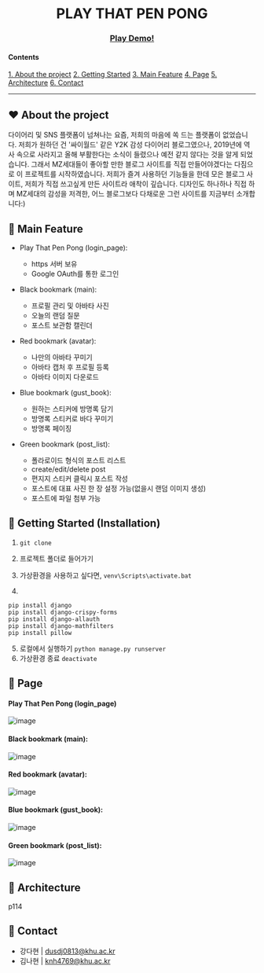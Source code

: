 <div align="center">

# PLAY THAT PEN PONG

### [Play Demo!](https://youtu.be/cwx__TPskns)

</div>

#### Contents
[1. About the project](#❤-About-the-project)
[2. Getting Started](#💛-Getting-Started-(Installation))
[3. Main Feature](#🧡-Main-Feature)
[4. Page](#💚-Page)
[5. Architecture](#💙-Architecture)
[6. Contact](#💜-contact)

------------------------
## ❤ About the project
다이어리 및 SNS 플랫폼이 넘쳐나는 요즘, 저희의 마음에 쏙 드는 플랫폼이 없었습니다. 저희가 원하던 건 '싸이월드' 같은 Y2K 감성 다이어리 블로그였으나, 2019년에 역사 속으로 사라지고 올해 부활한다는 소식이 들렸으나 예전 같지 않다는 것을 알게 되었습니다. 그래서 MZ세대들이 좋아할 만한 블로그 사이트를 직접 만들어야겠다는 다짐으로 이 프로젝트를 시작하였습니다. 저희가 즐겨 사용하던 기능들을 한데 모은 블로그 사이트, 저희가 직접 쓰고싶게 만든 사이트라 애착이 깊습니다. 디자인도 하나하나 직접 하며 MZ세대의 감성을 저격한, 어느 블로그보다 다채로운 그런 사이트를 지금부터 소개합니다:)

## 🧡 Main Feature
- Play That Pen Pong (login_page):
  - https 서버 보유
  - Google OAuth를 통한 로그인

- Black bookmark (main):
  - 프로필 관리 및 아바타 사진
  - 오늘의 랜덤 질문
  - 포스트 보관함 캘린더

- Red bookmark (avatar):
  - 나만의 아바타 꾸미기
  - 아바타 캡처 후 프로필 등록
  - 아바타 이미지 다운로드

- Blue bookmark (gust_book):
  - 원하는 스티커에 방명록 담기
  - 방명록 스티커로 바다 꾸미기
  - 방명록 페이징

- Green bookmark (post_list):
  - 폴라로이드 형식의 포스트 리스트
  - create/edit/delete post
  - 편지지 스티커 클릭시 포스트 작성
  - 포스트에 대표 사진 한 장 설정 가능(없을시 랜덤 이미지 생성)
  - 포스트에 파일 첨부 가능

## 💛 Getting Started (Installation)
1. ```git clone```

2. 프로젝트 폴더로 들어가기

3. 가상환경을 사용하고 싶다면, ```venv\Scripts\activate.bat```

4. 
```
pip install django
pip install django-crispy-forms
pip install django-allauth
pip install django-mathfilters
pip install pillow
```

5. 로컬에서 실행하기 ```python manage.py runserver```
6. 가상환경 종료 ```deactivate```

## 💚 Page
#### Play That Pen Pong (login_page)
![image](https://user-images.githubusercontent.com/71493251/202917619-38240747-0615-4b2d-ad50-1ade80d72a85.png)

#### Black bookmark (main):
![image](https://user-images.githubusercontent.com/71493251/202917341-f9df35be-b297-4226-9006-9682e1b5fa6e.png)

#### Red bookmark (avatar):
![image](https://user-images.githubusercontent.com/71493251/202917502-655c266d-ca7d-47fc-931f-47ca2c95b273.png)

#### Blue bookmark (gust_book):
![image](https://user-images.githubusercontent.com/71493251/202917575-fae61e95-54d5-4632-82ef-0345ac0d6118.png)

#### Green bookmark (post_list):
![image](https://user-images.githubusercontent.com/71493251/202917601-120cd9a9-8110-41d2-8de9-755fa795bc37.png)

## 💙 Architecture
p114
## 💜 Contact
- 강다현 | dusdj0813@khu.ac.kr
- 김나현 | knh4769@khu.ac.kr
